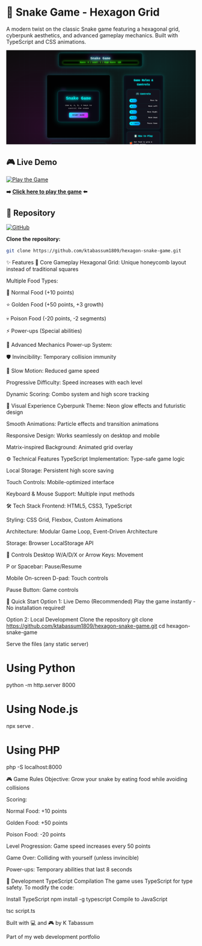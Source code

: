 # 🐍 Snake Game - Hexagon Grid

A modern twist on the classic Snake game featuring a hexagonal grid, cyberpunk aesthetics, and advanced gameplay mechanics. Built with TypeScript and CSS animations.

![Game Screenshot](assets/game1.png) 

## 🎮 Live Demo

[![Play the Game](https://img.shields.io/badge/PLAY%20NOW-Live%20Demo-00FFFF?style=for-the-badge&logo=game&logoColor=white)](https://ktabassum1809.github.io/hexagon-snake-game/)

**➡️ [Click here to play the game](https://ktabassum1809.github.io/hexagon-snake-game/) ⬅️**

## 📖 Repository

[![GitHub](https://img.shields.io/badge/View%20Source-Code-black?style=for-the-badge&logo=github)](https://github.com/ktabassum1809/hexagon-snake-game)

**Clone the repository:**
```bash
git clone https://github.com/ktabassum1809/hexagon-snake-game.git
```
✨ Features
🎯 Core Gameplay
Hexagonal Grid: Unique honeycomb layout instead of traditional squares

Multiple Food Types:

🍎 Normal Food (+10 points)

⭐ Golden Food (+50 points, +3 growth)

💀 Poison Food (-20 points, -2 segments)

⚡ Power-ups (Special abilities)

🚀 Advanced Mechanics
Power-up System:

🛡️ Invincibility: Temporary collision immunity

🐌 Slow Motion: Reduced game speed

Progressive Difficulty: Speed increases with each level

Dynamic Scoring: Combo system and high score tracking

🎨 Visual Experience
Cyberpunk Theme: Neon glow effects and futuristic design

Smooth Animations: Particle effects and transition animations

Responsive Design: Works seamlessly on desktop and mobile

Matrix-inspired Background: Animated grid overlay

⚙️ Technical Features
TypeScript Implementation: Type-safe game logic

Local Storage: Persistent high score saving

Touch Controls: Mobile-optimized interface

Keyboard & Mouse Support: Multiple input methods

🛠️ Tech Stack
Frontend: HTML5, CSS3, TypeScript

Styling: CSS Grid, Flexbox, Custom Animations

Architecture: Modular Game Loop, Event-Driven Architecture

Storage: Browser LocalStorage API

🎯 Controls
Desktop
W/A/D/X or Arrow Keys: Movement

P or Spacebar: Pause/Resume

Mobile
On-screen D-pad: Touch controls

Pause Button: Game controls

🚀 Quick Start
Option 1: Live Demo (Recommended)
Play the game instantly - No installation required!

Option 2: Local Development
Clone the repository
git clone https://github.com/ktabassum1809/hexagon-snake-game.git
cd hexagon-snake-game

Serve the files (any static server)
# Using Python
python -m http.server 8000

# Using Node.js
npx serve .

# Using PHP
php -S localhost:8000


🎮 Game Rules
Objective: Grow your snake by eating food while avoiding collisions

Scoring:

Normal Food: +10 points

Golden Food: +50 points

Poison Food: -20 points

Level Progression: Game speed increases every 50 points

Game Over: Colliding with yourself (unless invincible)

Power-ups: Temporary abilities that last 8 seconds

🔧 Development
TypeScript Compilation
The game uses TypeScript for type safety. To modify the code:

Install TypeScript
npm install -g typescript
Compile to JavaScript


tsc script.ts

Built with 💻 and 🎮 by K Tabassum

Part of my web development portfolio
